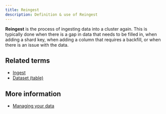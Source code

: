 ```yaml
---
title: Reingest
description: Definition & use of Reingest
---
```


**Reingest** is the process of ingesting data into a cluster again. This is typically done when there is a gap in data that needs to be filled in, when adding a shard key, when adding a column that requires a backfill, or when there is an issue with the data.

## Related terms

- [Ingest](../ingest)
- [Dataset (table)](../dataset-table)

## More information

- [Managing your data](https://behavure.ai/docs/wiki/spaces/SGV/pages/2139261677/Managing+Your+Data+v5)
